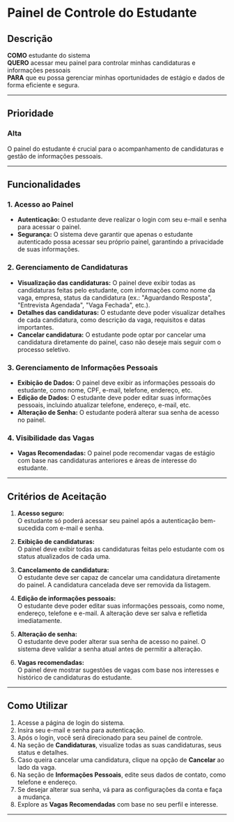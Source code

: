 # Painel de Controle do Estudante

## Descrição

**COMO** estudante do sistema  
**QUERO** acessar meu painel para controlar minhas candidaturas e informações pessoais  
**PARA** que eu possa gerenciar minhas oportunidades de estágio e dados de forma eficiente e segura.

---

## Prioridade  
### Alta  
O painel do estudante é crucial para o acompanhamento de candidaturas e gestão de informações pessoais.  

---
## Funcionalidades

### 1. **Acesso ao Painel**
   - **Autenticação:** O estudante deve realizar o login com seu e-mail e senha para acessar o painel.
   - **Segurança:** O sistema deve garantir que apenas o estudante autenticado possa acessar seu próprio painel, garantindo a privacidade de suas informações.

### 2. **Gerenciamento de Candidaturas**
   - **Visualização das candidaturas:** O painel deve exibir todas as candidaturas feitas pelo estudante, com informações como nome da vaga, empresa, status da candidatura (ex.: "Aguardando Resposta", "Entrevista Agendada", "Vaga Fechada", etc.).
   - **Detalhes das candidaturas:** O estudante deve poder visualizar detalhes de cada candidatura, como descrição da vaga, requisitos e datas importantes.
   - **Cancelar candidatura:** O estudante pode optar por cancelar uma candidatura diretamente do painel, caso não deseje mais seguir com o processo seletivo.

### 3. **Gerenciamento de Informações Pessoais**
   - **Exibição de Dados:** O painel deve exibir as informações pessoais do estudante, como nome, CPF, e-mail, telefone, endereço, etc.
   - **Edição de Dados:** O estudante deve poder editar suas informações pessoais, incluindo atualizar telefone, endereço, e-mail, etc.
   - **Alteração de Senha:** O estudante poderá alterar sua senha de acesso no painel.

### 4. **Visibilidade das Vagas**
   - **Vagas Recomendadas:** O painel pode recomendar vagas de estágio com base nas candidaturas anteriores e áreas de interesse do estudante.

---

## Critérios de Aceitação

1. **Acesso seguro:**  
   O estudante só poderá acessar seu painel após a autenticação bem-sucedida com e-mail e senha.

2. **Exibição de candidaturas:**  
   O painel deve exibir todas as candidaturas feitas pelo estudante com os status atualizados de cada uma.

3. **Cancelamento de candidatura:**  
   O estudante deve ser capaz de cancelar uma candidatura diretamente do painel. A candidatura cancelada deve ser removida da listagem.

4. **Edição de informações pessoais:**  
   O estudante deve poder editar suas informações pessoais, como nome, endereço, telefone e e-mail. A alteração deve ser salva e refletida imediatamente.

5. **Alteração de senha:**  
   O estudante deve poder alterar sua senha de acesso no painel. O sistema deve validar a senha atual antes de permitir a alteração.

6. **Vagas recomendadas:**  
   O painel deve mostrar sugestões de vagas com base nos interesses e histórico de candidaturas do estudante.

---

## Como Utilizar

1. Acesse a página de login do sistema.
2. Insira seu e-mail e senha para autenticação.
3. Após o login, você será direcionado para seu painel de controle.
4. Na seção de **Candidaturas**, visualize todas as suas candidaturas, seus status e detalhes.
5. Caso queira cancelar uma candidatura, clique na opção de **Cancelar** ao lado da vaga.
6. Na seção de **Informações Pessoais**, edite seus dados de contato, como telefone e endereço.
7. Se desejar alterar sua senha, vá para as configurações da conta e faça a mudança.
8. Explore as **Vagas Recomendadas** com base no seu perfil e interesse.

---